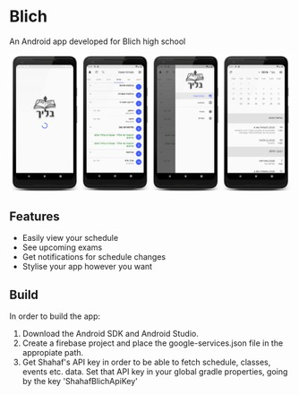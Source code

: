 # Blich
An Android app developed for Blich high school

![alt-text](https://github.com/NuclearGandhi/blich-android/blob/master/promote/screenshots/screenshots_row.png)

## Features
- Easily view your schedule
- See upcoming exams
- Get notifications for schedule changes
- Stylise your app however you want

## Build
In order to build the app:
1. Download the Android SDK and Android Studio.
2. Create a firebase project and place the google-services.json file in the appropiate path.
3. Get Shahaf's API key in order to be able to fetch schedule, classes, events etc. data. Set that API key in your global gradle properties, going by the key 'ShahafBlichApiKey'
